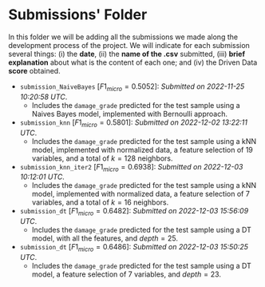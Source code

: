 # Submissions' Folder
In this folder we will be adding all the submissions we made along the development process of the project. We will indicate for each submission several things: (i) the **date**, (ii) the **name of the .csv** submitted, (iii) **brief explanation** about what is the content of each one; and (iv) the Driven Data **score** obtained.

- `submission_NaiveBayes` [$F1_{micro} = 0.5052$]: _Submitted on 2022-11-25 10:20:58 UTC_.
    - Includes the `damage_grade` predicted for the test sample using a Naives Bayes model, implemented with Bernoulli approach. 
- `submission_knn` [$F1_{micro} = 0.5801$]: _Submitted on 2022-12-02 13:22:11 UTC_.
    - Includes the `damage_grade` predicted for the test sample using a kNN model, implemented with normalized data, a feature selection of 19 variables, and a total of $k=128$ neighbors. 
- `submission_knn_iter2` [$F1_{micro} = 0.6938$]: _Submitted on 2022-12-03 10:12:01 UTC_.
    - Includes the `damage_grade` predicted for the test sample using a kNN model, implemented with normalized data, a feature selection of 7 variables, and a total of $k=16$ neighbors.
- `submission_dt` [$F1_{micro} = 0.6482$]: _Submitted on 2022-12-03 15:56:09 UTC_.
    - Includes the `damage_grade` predicted for the test sample using a DT model, with all the features, and $depth=25$. 
- `submission_dt` [$F1_{micro} = 0.6486$]: _Submitted on 2022-12-03 15:50:25 UTC_.
    - Includes the `damage_grade` predicted for the test sample using a DT model, a feature selection of 7 variables, and $depth=23$. 
